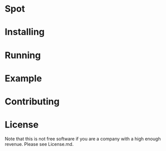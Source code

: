 # Spot

# Installing

# Running

# Example

# Contributing

# License

Note that this is not free software if you are a company with a high enough revenue. Please see License.md.
